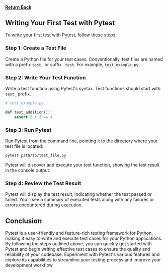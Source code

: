 #### [Return Back](../../pytest.md)

## Writing Your First Test with Pytest

To write your first test with Pytest, follow these steps:

### Step 1: Create a Test File

Create a Python file for your test cases. Conventionally, test files are named with a prefix `test_` or suffix `_test`. For example, `test_example.py`.

### Step 2: Write Your Test Function

Write a test function using Pytest's syntax. Test functions should start with `test_` prefix.

```python
# test_example.py

def test_addition():
    assert 2 + 2 == 4
```

### Step 3: Run Pytest

Run Pytest from the command line, pointing it to the directory where your test file is located:

```
pytest path/to/test_file.py
```

Pytest will discover and execute your test function, showing the test result in the console output.

### Step 4: Review the Test Result

Pytest will display the test result, indicating whether the test passed or failed. You'll see a summary of executed tests along with any failures or errors encountered during execution.

## Conclusion

Pytest is a user-friendly and feature-rich testing framework for Python, making it easy to write and execute test cases for your Python applications. By following the steps outlined above, you can quickly get started with Pytest and begin writing effective test cases to ensure the quality and reliability of your codebase. Experiment with Pytest's various features and explore its capabilities to streamline your testing process and improve your development workflow.
